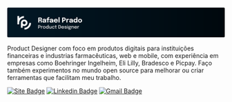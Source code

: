 [![Header](.github/gh-readme.svg)](https://rprado.design)

Product Designer com foco em produtos digitais para instituições financeiras e industrias farmacêuticas, web e mobile, com experiência em empresas como Boehringer Ingelheim, Eli Lilly, Bradesco e Picpay. Faço também experimentos no mundo open source para melhorar ou criar ferramentas que facilitam meu trabalho.

[![Site Badge](https://img.shields.io/badge/-Portfólio-00080D?style=flat-square&labelColor=021826&logo=webflow&logoColor=white&link=https://rprado.design)](https://rprado.design)
[![Linkedin Badge](https://img.shields.io/badge/-Rafael%20Prado-00080D?style=flat-square&labelColor=021826&logo=Linkedin&logoColor=white&link=https://www.linkedin.com/in/rpradosilva/)](https://www.linkedin.com/in/rpradosilva/)
[![Gmail Badge](https://img.shields.io/badge/-contato@rprado.design-00080D?style=flat-square&labelColor=021826&logo=gmail&logoColor=white&link=mailto:contato@rprado.design)](mailto:contato@rprado.design)
